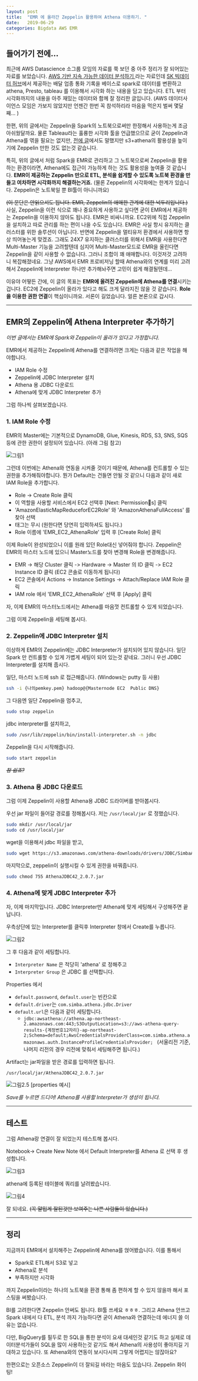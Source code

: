 ```yaml
---
layout: post
title:  "EMR 에 올라간 Zeppelin 활용하여 Athena 이용하기. "
date:   2019-06-29
categories: Bigdata AWS EMR
---
```


## 들어가기 전에... 

최근에 AWS Datascience 소그룹 모임의 자료를 쭉 보던 중 아주 정리가 잘 되어있는 자료를 보았습니다. [AWS 기반 지속 가능한 데이터 분석하기
](https://github.com/awskrug/datascience-group/tree/master/workshop-sustainable_data_analysis) 라는 자료인데 [SK 빅데이터 허브](https://www.bigdatahub.co.kr/index.do)에서 제공하는 배달 업종 통화 기록을 베이스로 spark로 데이터를 변환하고 athena, Presto, tableau 를 이용해서 시각화 하는 내용을 담고 있습니다. ETL 부터 시각화까지의 내용을 아주 재밌는 데이터와 함께 잘 정리한 글입니다. (AWS 데이터사이언스 모임은 가보지 않았지만 언젠간 한번 꼭 참석하리라 마음을 먹은지 벌써 몇달째... )

한편, 위의 글에서는 Zeppelin을 Spark의 노트북으로써만 한정해서 사용하는게 조금 아쉬웠달까요. 물론 Tableau라는 훌륭한 시각화 툴을 언급했으므로 굳이 Zeppelin과 Athena를 엮을 필요는 없지만, [전에 글](https://boomkim.github.io/aws/athena/zeppelin/2019/05/24/athena-with-zeppelin.html)에서도 말했지만 s3+athena의 활용성을 높이기에 Zeppelin 만한 것도 없는것 같습니다. 

특히, 위의 글에서 처럼 Spark을 EMR로 관리하고 그 노트북으로써 Zeppelin을 활용하는 환경이라면, Athena에도  접근이 가능하게 하는 것도 활용성을 높여줄 것 같습니다. **EMR이 제공하는 Zeppelin 만으로 ETL, 분석을 쉽게할 수 있도록 노트북 환경을 만들고 여차하면 시각화까지 해결하는거죠.** (물론 Zeppelin의 시각화에는 한계가 있습니다. Zeppelin은 노트북일 뿐 BI툴이 아니니까요) 

~~(이 문단은 안읽으셔도 됩니다. EMR, Zeppelin의 애매한 관계에 대한 넉두리입니다.)~~
사실, Zeppelin을 이런 식으로 꽤나 중요하게 사용하고 싶다면 굳이 EMR에서 제공하는 Zeppelin을 이용하지 않아도 됩니다. EMR은 비싸니까요. EC2위에 직접 Zeppelin을 설치하고 따로 관리를 하는 편이 나을 수도 있습니다. EMR은 사실 항시 유지하는 클러스터를 위한 솔루션이 아닙니다. 반면에 Zeppelin을 멀티유저 환경에서 사용하면 항상 띄어놓는게 맞겠죠. 그래도 24X7 유지하는 클러스터를 위해서 EMR을 사용한다면 Multi-Master 기능을 고려할텐데 심지어 Multi-Master모드로 EMR을 올린다면 Zeppelin을 같이 사용할 수 없습니다. 그러니 조합이 꽤 애매합니다. 이것저것 고려하니 복잡해졌네요. 그냥 AWS에서 EMR 프로비저닝 할때 Athena와의 연계를 미리 고려해서 Zeppelin에 Interpreter 하나만 추가해놔주면 고민이 쉽게 해결될텐데... 

이유야 어떻든 간에, 이 글의 목표는 **EMR에 올려진 Zeppelin에 Athena를 연결**시키는 겁니다. EC2에 Zeppelin이 올라가 있다고 해도 크게 달라지진 않을 것 같습니다. **Role을 이용한 권한 연결**이 핵심이니까요. 서론이 길었습니다. 얼른 본론으로 갑시다. 

*** 

## EMR의 Zeppelin에 Athena Interpreter 추가하기

*이번 글에서는 EMR에 Spark와 Zeppelin이 올라가 있다고 가정합니다.* 

EMR에서 제공하는 Zeppelin에 Athena를 연결하려면 크게는 다음과 같은 작업을 해야합니다. 

* IAM Role 수정 
* Zeppelin에 JDBC Interpreter 설치 
* Athena 용 JDBC 다운로드 
* Athena에 맞게 JDBC Interpreter 추가

그럼 하나씩 살펴보겠습니다. 

### 1. IAM Role 수정

EMR의 Master에는 기본적으로 DynamoDB, Glue, Kinesis, RDS, S3, SNS, SQS 등에 관한 권한이 설정되어 있습니다. (아래 그림 참고)

![그림1](/images/EMR-EC2-Role.png)

그런데 이번에는 Athena와 연동을 시켜줄 것이기 때문에, Athena를 컨트롤할 수 있는 권한을 추가해줘야합니다. 
뭔가 Default는 건들면 안될 것 같으니 다음과 같이  새로 IAM Role을 추가합니다. 

* Role -> Create Role 클릭
* 이 역할을 사용할 서비스에서 EC2 선택후 [Next: Permissions] 클릭 
* 'AmazonElasticMapReduceforEC2Role' 와 'AmazonAthenaFullAccess' 를 찾아 선택
* 태그는 무시 (원한다면 당연히 입력하셔도 됩니다.)
* Role 이름에 'EMR_EC2_AthenaRole' 입력 후 [Create Role] 클릭 

이제 Role이 완성되었으니 이를 원래 있던 Role대신 넣어줘야 합니다. Zeppelin은 EMR의 마스터 노드에 있으니 Master노드를 찾아 변경해 Role을 변경해줍니다. 

* EMR -> 해당 Cluster 클릭 -> Hardware -> Master 의 ID 클릭 -> EC2 Instance ID 클릭 (EC2 콘솔로 이동하게 됩니다)
* EC2 콘솔에서 Actions -> Instance Settings -> Attach/Replace IAM Role 클릭 
* IAM role 에서 'EMR_EC2_AthenaRole' 선택 후 [Apply] 클릭 

자, 이제 EMR의 마스터노드에서는 Athena를 마음껏 컨트롤할 수 있게 되었습니다. 

그럼 이제 Zeppelin을 세팅해 봅시다.

### 2. Zeppelin에 JDBC Interpreter 설치 

이상하게 EMR의 Zeppelin에는 JDBC Interpreter가 설치되어 있지 않습니다. 일단 Spark 만 컨트롤할 수 있게 가볍게 세팅이 되어 있는것 같네요. 그러니 우선 JDBC Interpreter를 설치해 줍시다. 

일단, 마스터 노드에 ssh 로 접근해줍니다. (Windows는 putty 등 사용)

 ```bash
 ssh -i {나의pemkey.pem} hadoop@{Masternode EC2  Public DNS}
 ````

그 다음엔 일단 Zeppelin을 멈추고, 

```bash
sudo stop zeppelin
``` 

jdbc interpreter를 설치하고,

```bash
sudo /usr/lib/zeppelin/bin/install-interpreter.sh -n jdbc
```

Zeppelin을 다시 시작해줍니다. 

```bash
sudo start zeppelin
```

~~*참 쉽죠?*~~


### 3. Athena 용 JDBC 다운로드 

그럼 이제 Zeppelin이 사용할 Athena용 JDBC 드라이버를 받아봅시다. 

우선 jar 파일이 들어갈 경로를 정해봅시다. 저는 `/usr/local/jar` 로 정했습니다. 

```bash
sudo mkdir /usr/local/jar
sudo cd /usr/local/jar
```

wget을 이용해서 jdbc 파일을 받고, 

```bash
sudo wget https://s3.amazonaws.com/athena-downloads/drivers/JDBC/SimbaAthenaJDBC_2.0.7/AthenaJDBC42_2.0.7.jar
```
마지막으로, zeppelin이 실행시킬 수 있게 권한을 바꿔줍니다.

```bash
sudo chmod 755 AthenaJDBC42_2.0.7.jar
```

### 4. Athena에 맞게 JDBC Interpreter 추가

자, 이제 마지막입니다. JDBC Interpreter만 Athena에 맞게 세팅해서 구성해주면 끝납니다. 

우측상단에 있는 Interpreter를 클릭후 Interpreter 창에서 Create를 누릅니다. 

![그림2](/images/zeppelin-interpreter.png)

그 후 다음과 같이 세팅합니다.
* `Interpreter Name` 은 적당히 'athena' 로 정해주고 
* `Interpreter Group` 은 JDBC 를 선택합니다. 

Properties 에서 
* `default.password`, `default.user`는 빈칸으로
* `default.driver`는 `com.simba.athena.jdbc.Driver`
* `default.url`은 다음과 같이 세팅합니다. 
  * `jdbc:awsathena://athena.ap-northeast-2.amazonaws.com:443;S3OutputLocation=s3://aws-athena-query-results-{계정번호12자리}-ap-northeast-2;Schema=default;AwsCredentialsProviderClass=com.simba.athena.amazonaws.auth.InstanceProfileCredentialsProvider; ` (서울리전 기준, 나머지 리전의 경우 리전에 맞춰서 세팅해주면 됩니다.)

Artifact는 jar파일을 받은 경로를 입력하면 됩니다. 

`/usr/local/jar/AthenaJDBC42_2.0.7.jar`

![그림2.5](/images/zeppelin-interpreter-properties.png)
[properties 예시]

*Save를 누르면 드디어! Athena를 사용할 Interpreter가 생성이 됩니다.*

***

## 테스트 

그럼 Athena랑 연결이 잘 되었는지 테스트해 봅시다. 

Notebook-> Create New Note 에서 Default Interpreter를 Athena 로 선택 후 생성합니다. 

![그림3](/images/zeppelin-create-notebook.png)

athena에 등록된 테이블에 쿼리를 날려봤습니다. 

![그림4](/images/emr-zeppelin-athena-final-example.png)

잘 되네요. ~~(꼭 얄밉게 잘된것만 보여주는 나쁜 사람들이 있습니다.)~~

*** 

## 정리 

지금까지 EMR에서 설치해주는 Zeppelin에 Athena를 얹어봤습니다. 이를 통해서 

* Spark로 ETL해서 S3로 넣고 
* Athena로 분석
* 부족하지만 시각화 

까지 Zeppelin이라는 하나의 노트북을 환경 통해 좀 편하게 할 수 있지 않을까 해서 포스팅을 써봤습니다. 

BI를 고려한다면 Zeppelin 안써도 됩니다. BI툴 쓰세요 ㅎㅎㅎ. 그리고 Athena 안쓰고 Spark 내에서 다 ETL, 분석 까지 가능하다면 굳이 Athena와 연결하는데 에너지 쓸 이유는 없습니다. 

다만, BigQuery를 필두로 한 SQL을 통한 분석이 요새 대세인것 같기도 하고 실제로 데이터분석가들이 SQL을 많이 사용하는것 같기도 해서 Athena의 사용성이 좋아지길 기대하고 있습니다. 또 Athena와의 연동이 보시다시피 그렇게 어렵지는 않잖아요? 

한편으로는 오픈소스 Zeppelin이 더 잘되길 바라는 마음도 있습니다. Zeppelin 화이팅! 







